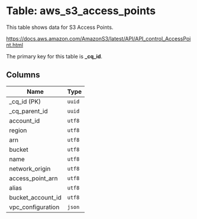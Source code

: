 # Table: aws_s3_access_points

This table shows data for S3 Access Points.

https://docs.aws.amazon.com/AmazonS3/latest/API/API_control_AccessPoint.html

The primary key for this table is **_cq_id**.

## Columns

| Name          | Type          |
| ------------- | ------------- |
|_cq_id (PK)|`uuid`|
|_cq_parent_id|`uuid`|
|account_id|`utf8`|
|region|`utf8`|
|arn|`utf8`|
|bucket|`utf8`|
|name|`utf8`|
|network_origin|`utf8`|
|access_point_arn|`utf8`|
|alias|`utf8`|
|bucket_account_id|`utf8`|
|vpc_configuration|`json`|